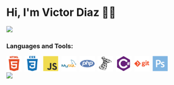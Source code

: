 

 <div id="header" align="left">
      <h1 align="left">Hi, I'm Victor Diaz 👋🏾</h1> 
    </div>
    <div id="banner" align="left">
      <img src="https://i.postimg.cc/1thY9nzV/Mi-Presentacion-2021.png" width="800" />
    </div>
    <div align="left">
      <h3>Languages and Tools:</h3>
      <div>
       <img src="https://github.com/devicons/devicon/blob/master/icons/html5/html5-plain-wordmark.svg" title="HTML5" alt="HTML" width="40" height="40" />&nbsp;
       <img src="https://github.com/devicons/devicon/blob/master/icons/css3/css3-plain-wordmark.svg" title="CSS" alt="CSS" width="40" height="40" />&nbsp;
       <img src="https://github.com/devicons/devicon/blob/master/icons/javascript/javascript-original.svg" title="javascript" alt="javascript" width="40" height="40" />&nbsp;
       <img src="https://github.com/devicons/devicon/blob/master/icons/mysql/mysql-original-wordmark.svg" title="mysql" alt="mysql" width="40" height="40" />&nbsp;
       <img src="https://github.com/devicons/devicon/blob/master/icons/php/php-plain.svg" title="HTML5" alt="HTML" width="40" height="40" />&nbsp;
       <img src="https://github.com/devicons/devicon/blob/master/icons/microsoftsqlserver/microsoftsqlserver-plain.svg" title="HTML5" alt="HTML" width="40" height="40" />&nbsp;
       <img src="https://github.com/devicons/devicon/blob/master/icons/csharp/csharp-plain.svg" title="HTML5" alt="HTML" width="40" height="40" />&nbsp;       
       <img src="https://github.com/devicons/devicon/blob/master/icons/git/git-plain-wordmark.svg" title="HTML5" alt="HTML" width="40" height="40" />&nbsp;       
       <img src="https://github.com/devicons/devicon/blob/master/icons/photoshop/photoshop-plain.svg" title="HTML5" alt="HTML" width="40" height="40" />&nbsp;       
      </div>
    </div>
    <div id="around" align="left">
      <img src="https://media2.giphy.com/media/qgQUggAC3Pfv687qPC/giphy.gif?cid=790b7611594cf54d9cdc20b4f9e02b040f967ae11e151274&rid=giphy.gif&ct=g" width="200" />
    </div>


<!--
**VMDiazL/VMDiazL** is a ✨ _special_ ✨ repository because its `README.md` (this file) appears on your GitHub profile.

Here are some ideas to get you started:

- 🔭 I’m currently working on ...
- 🌱 I’m currently learning ...
- 👯 I’m looking to collaborate on ...
- 🤔 I’m looking for help with ...
- 💬 Ask me about ...
- 📫 How to reach me: ...
- 😄 Pronouns: ...
- ⚡ Fun fact: ...
-->
